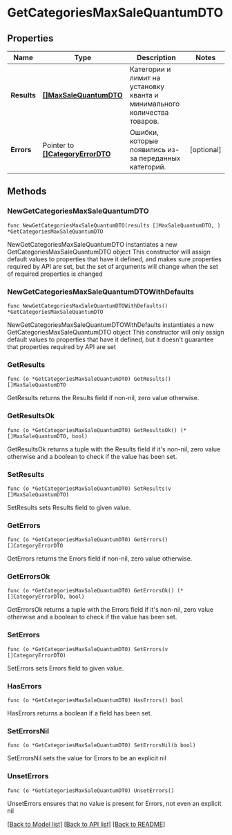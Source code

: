 # GetCategoriesMaxSaleQuantumDTO

## Properties

Name | Type | Description | Notes
------------ | ------------- | ------------- | -------------
**Results** | [**[]MaxSaleQuantumDTO**](MaxSaleQuantumDTO.md) | Категории и лимит на установку кванта и минимального количества товаров. | 
**Errors** | Pointer to [**[]CategoryErrorDTO**](CategoryErrorDTO.md) | Ошибки, которые появились из-за переданных категорий. | [optional] 

## Methods

### NewGetCategoriesMaxSaleQuantumDTO

`func NewGetCategoriesMaxSaleQuantumDTO(results []MaxSaleQuantumDTO, ) *GetCategoriesMaxSaleQuantumDTO`

NewGetCategoriesMaxSaleQuantumDTO instantiates a new GetCategoriesMaxSaleQuantumDTO object
This constructor will assign default values to properties that have it defined,
and makes sure properties required by API are set, but the set of arguments
will change when the set of required properties is changed

### NewGetCategoriesMaxSaleQuantumDTOWithDefaults

`func NewGetCategoriesMaxSaleQuantumDTOWithDefaults() *GetCategoriesMaxSaleQuantumDTO`

NewGetCategoriesMaxSaleQuantumDTOWithDefaults instantiates a new GetCategoriesMaxSaleQuantumDTO object
This constructor will only assign default values to properties that have it defined,
but it doesn't guarantee that properties required by API are set

### GetResults

`func (o *GetCategoriesMaxSaleQuantumDTO) GetResults() []MaxSaleQuantumDTO`

GetResults returns the Results field if non-nil, zero value otherwise.

### GetResultsOk

`func (o *GetCategoriesMaxSaleQuantumDTO) GetResultsOk() (*[]MaxSaleQuantumDTO, bool)`

GetResultsOk returns a tuple with the Results field if it's non-nil, zero value otherwise
and a boolean to check if the value has been set.

### SetResults

`func (o *GetCategoriesMaxSaleQuantumDTO) SetResults(v []MaxSaleQuantumDTO)`

SetResults sets Results field to given value.


### GetErrors

`func (o *GetCategoriesMaxSaleQuantumDTO) GetErrors() []CategoryErrorDTO`

GetErrors returns the Errors field if non-nil, zero value otherwise.

### GetErrorsOk

`func (o *GetCategoriesMaxSaleQuantumDTO) GetErrorsOk() (*[]CategoryErrorDTO, bool)`

GetErrorsOk returns a tuple with the Errors field if it's non-nil, zero value otherwise
and a boolean to check if the value has been set.

### SetErrors

`func (o *GetCategoriesMaxSaleQuantumDTO) SetErrors(v []CategoryErrorDTO)`

SetErrors sets Errors field to given value.

### HasErrors

`func (o *GetCategoriesMaxSaleQuantumDTO) HasErrors() bool`

HasErrors returns a boolean if a field has been set.

### SetErrorsNil

`func (o *GetCategoriesMaxSaleQuantumDTO) SetErrorsNil(b bool)`

 SetErrorsNil sets the value for Errors to be an explicit nil

### UnsetErrors
`func (o *GetCategoriesMaxSaleQuantumDTO) UnsetErrors()`

UnsetErrors ensures that no value is present for Errors, not even an explicit nil

[[Back to Model list]](../README.md#documentation-for-models) [[Back to API list]](../README.md#documentation-for-api-endpoints) [[Back to README]](../README.md)


